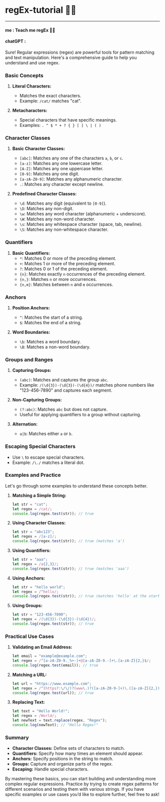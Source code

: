 # regEx-tutorial 🚀✅
---
#### me :  Teach me regEx 👨‍🏫

#### chatGPT : 
Sure! Regular expressions (regex) are powerful tools for pattern matching and text manipulation. Here's a comprehensive guide to help you understand and use regex.

### Basic Concepts

1. **Literal Characters:**
   - Matches the exact characters.
   - Example: `/cat/` matches "cat".

2. **Metacharacters:**
   - Special characters that have specific meanings.
   - Examples: `. ^ $ * + ? { } [ ] \ | ( )`

### Character Classes

1. **Basic Character Classes:**
   - `[abc]`: Matches any one of the characters `a`, `b`, or `c`.
   - `[a-z]`: Matches any one lowercase letter.
   - `[A-Z]`: Matches any one uppercase letter.
   - `[0-9]`: Matches any one digit.
   - `[a-zA-Z0-9]`: Matches any alphanumeric character.
   - `.`: Matches any character except newline.

2. **Predefined Character Classes:**
   - `\d`: Matches any digit (equivalent to `[0-9]`).
   - `\D`: Matches any non-digit.
   - `\w`: Matches any word character (alphanumeric + underscore).
   - `\W`: Matches any non-word character.
   - `\s`: Matches any whitespace character (space, tab, newline).
   - `\S`: Matches any non-whitespace character.

### Quantifiers

1. **Basic Quantifiers:**
   - `*`: Matches 0 or more of the preceding element.
   - `+`: Matches 1 or more of the preceding element.
   - `?`: Matches 0 or 1 of the preceding element.
   - `{n}`: Matches exactly `n` occurrences of the preceding element.
   - `{n,}`: Matches `n` or more occurrences.
   - `{n,m}`: Matches between `n` and `m` occurrences.

### Anchors

1. **Position Anchors:**
   - `^`: Matches the start of a string.
   - `$`: Matches the end of a string.

2. **Word Boundaries:**
   - `\b`: Matches a word boundary.
   - `\B`: Matches a non-word boundary.

### Groups and Ranges

1. **Capturing Groups:**
   - `(abc)`: Matches and captures the group `abc`.
   - Example: `/(\d{3})-(\d{3})-(\d{4})/` matches phone numbers like "123-456-7890" and captures each segment.

2. **Non-Capturing Groups:**
   - `(?:abc)`: Matches `abc` but does not capture.
   - Useful for applying quantifiers to a group without capturing.

3. **Alternation:**
   - `a|b`: Matches either `a` or `b`.

### Escaping Special Characters

- Use `\` to escape special characters.
- Example: `/\./` matches a literal dot.

### Examples and Practice

Let's go through some examples to understand these concepts better.

1. **Matching a Simple String:**

   ```javascript
   let str = "cat";
   let regex = /cat/;
   console.log(regex.test(str)); // true
   ```

2. **Using Character Classes:**

   ```javascript
   let str = "abc123";
   let regex = /[a-z]/;
   console.log(regex.test(str)); // true (matches 'a')
   ```

3. **Using Quantifiers:**

   ```javascript
   let str = "aaa";
   let regex = /a{2,3}/;
   console.log(regex.test(str)); // true (matches 'aaa')
   ```

4. **Using Anchors:**

   ```javascript
   let str = "hello world";
   let regex = /^hello/;
   console.log(regex.test(str)); // true (matches 'hello' at the start)
   ```

5. **Using Groups:**

   ```javascript
   let str = "123-456-7890";
   let regex = /(\d{3})-(\d{3})-(\d{4})/;
   console.log(regex.test(str)); // true
   ```

### Practical Use Cases

1. **Validating an Email Address:**

   ```javascript
   let email = "example@example.com";
   let regex = /^[a-zA-Z0-9._%+-]+@[a-zA-Z0-9.-]+\.[a-zA-Z]{2,}$/;
   console.log(regex.test(email)); // true
   ```

2. **Matching a URL:**

   ```javascript
   let url = "https://www.example.com";
   let regex = /^(https?:\/\/)?(www\.)?([a-zA-Z0-9-]+)\.([a-zA-Z]{2,})/;
   console.log(regex.test(url)); // true
   ```

3. **Replacing Text:**

   ```javascript
   let text = "Hello World!";
   let regex = /World/;
   let newText = text.replace(regex, "Regex");
   console.log(newText); // "Hello Regex!"
   ```

### Summary

- **Character Classes:** Define sets of characters to match.
- **Quantifiers:** Specify how many times an element should appear.
- **Anchors:** Specify positions in the string to match.
- **Groups:** Capture and organize parts of the regex.
- **Escaping:** Handle special characters.

By mastering these basics, you can start building and understanding more complex regular expressions. Practice by trying to create regex patterns for different scenarios and testing them with various strings. If you have specific examples or use cases you’d like to explore further, feel free to ask!
